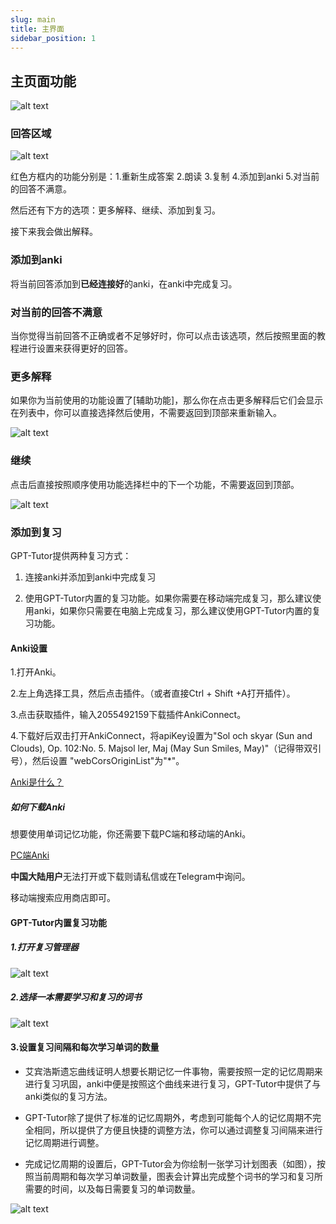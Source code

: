 ```yaml
---
slug: main
title: 主界面
sidebar_position: 1
---
```


## 主页面功能

![alt text](image-5.png)



### 回答区域

![alt text](image-7.png)

红色方框内的功能分别是：1.重新生成答案 2.朗读 3.复制 4.添加到anki 5.对当前的回答不满意。

然后还有下方的选项：更多解释、继续、添加到复习。

接下来我会做出解释。

### 添加到anki

将当前回答添加到**已经连接好**的anki，在anki中完成复习。

### 对当前的回答不满意

当你觉得当前回答不正确或者不足够好时，你可以点击该选项，然后按照里面的教程进行设置来获得更好的回答。

### 更多解释
如果你为当前使用的功能设置了[辅助功能]，那么你在点击更多解释后它们会显示在列表中，你可以直接选择然后使用，不需要返回到顶部来重新输入。

![alt text](image-9.png)

### 继续

点击后直接按照顺序使用功能选择栏中的下一个功能，不需要返回到顶部。

![alt text](image-8.png)

### 添加到复习


GPT-Tutor提供两种复习方式：

1. 连接anki并添加到anki中完成复习 

2. 使用GPT-Tutor内置的复习功能。如果你需要在移动端完成复习，那么建议使用anki，如果你只需要在电脑上完成复习，那么建议使用GPT-Tutor内置的复习功能。


#### Anki设置

1.打开Anki。

2.左上角选择工具，然后点击插件。（或者直接Ctrl + Shift +A打开插件）。

3.点击获取插件，输入2055492159下载插件AnkiConnect。

4.下载好后双击打开AnkiConnect，将apiKey设置为"Sol och skyar (Sun and Clouds), Op. 102:No. 5. Majsol ler, Maj (May Sun Smiles, May)"（记得带双引号），然后设置 "webCorsOriginList"为"*"。

[Anki是什么？](https://sspai.com/post/65095)

##### 如何下载Anki
想要使用单词记忆功能，你还需要下载PC端和移动端的Anki。

[PC端Anki](https://apps.ankiweb.net/)

**中国大陆用户**无法打开或下载则请私信或在Telegram中询问。

移动端搜索应用商店即可。

#### GPT-Tutor内置复习功能

##### 1.打开复习管理器

![alt text](image-14.png)


##### 2.选择一本需要学习和复习的词书

![alt text](image-15.png)

#### 3.设置复习间隔和每次学习单词的数量

- 艾宾浩斯遗忘曲线证明人想要长期记忆一件事物，需要按照一定的记忆周期来进行复习巩固，anki中便是按照这个曲线来进行复习，GPT-Tutor中提供了与anki类似的复习方法。

- GPT-Tutor除了提供了标准的记忆周期外，考虑到可能每个人的记忆周期不完全相同，所以提供了方便且快捷的调整方法，你可以通过调整复习间隔来进行记忆周期进行调整。

- 完成记忆周期的设置后，GPT-Tutor会为你绘制一张学习计划图表（如图），按照当前周期和每次学习单词数量，图表会计算出完成整个词书的学习和复习所需要的时间，以及每日需要复习的单词数量。

![alt text](image-16.png)

